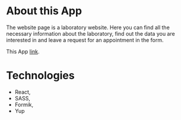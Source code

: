# About this App

The website page is a laboratory website. Here you can find all the necessary information about the laboratory, find out the data you are interested in and leave a request for an appointment in the form.

This App [link](https://kristuwa.github.io/laboratory/).

# Technologies

- React,
- SASS,
- Formik,
- Yup
